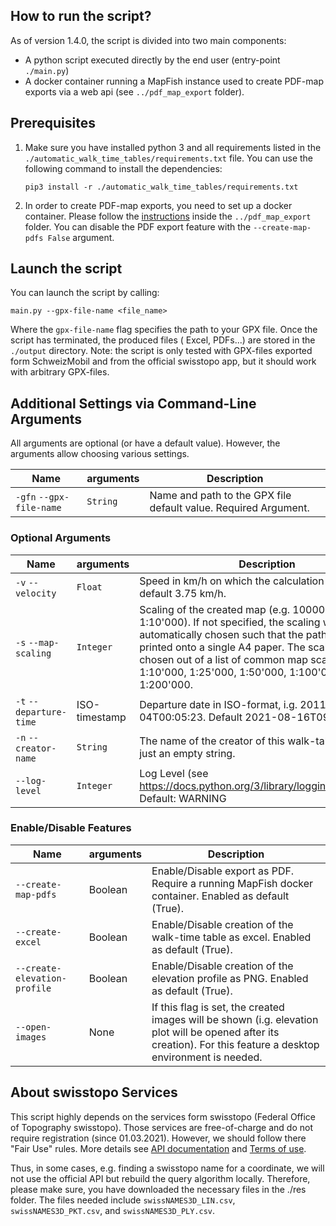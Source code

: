 ## How to run the script?

As of version 1.4.0, the script is divided into two main components:

- A python script executed directly by the end user (entry-point `./main.py`)
- A docker container running a MapFish instance used to create PDF-map exports via a web api (see `../pdf_map_export`
  folder).

## Prerequisites

1) Make sure you have installed python 3 and all requirements listed in
   the `./automatic_walk_time_tables/requirements.txt` file. You can use the following command to install the
   dependencies:

       pip3 install -r ./automatic_walk_time_tables/requirements.txt

2) In order to create PDF-map exports, you need to set up a docker container. Please follow
   the [instructions](../pdf_map_export/README.md) inside the `../pdf_map_export` folder. You can disable the PDF export
   feature with the `--create-map-pdfs False` argument.

## Launch the script

You can launch the script by calling:

    main.py --gpx-file-name <file_name>

Where the `gpx-file-name` flag specifies the path to your GPX file. Once the script has terminated, the produced files (
Excel, PDFs...) are stored in the ```./output``` directory. Note: the script is only tested with GPX-files exported form
SchweizMobil and from the official swisstopo app, but it should work with arbitrary GPX-files.

## Additional Settings via Command-Line Arguments

All arguments are optional (or have a default value). However, the arguments allow choosing various settings.

| Name                     | arguments | Description                                                     |
|--------------------------|-----------|-----------------------------------------------------------------|
| `-gfn` `--gpx-file-name` | `String`  | Name and path to the GPX file default value. Required Argument. |

### Optional Arguments

| Name                    | arguments      | Description                                                                                                                                                                                                                                                                                               |
|-------------------------|----------------|-----------------------------------------------------------------------------------------------------------------------------------------------------------------------------------------------------------------------------------------------------------------------------------------------------------|
| `-v` `--velocity`       | `Float`        | Speed in km/h on which the calculation is based, default 3.75 km/h.                                                                                                                                                                                                                                       |
| `-s` `--map-scaling`    | `Integer`      | Scaling of the created map (e.g. 10000 for scaling of 1:10'000). If not specified, the scaling will be automatically chosen such that the path can be printed onto a single A4 paper. The scaling gets chosen out of a list of common map scaling: 1:10'000, 1:25'000, 1:50'000, 1:100'000, or 1:200'000. |
| `-t` `--departure-time` | ISO-timestamp  | Departure date in ISO-format, i.g. 2011-11-04T00:05:23. Default 2021-08-16T09:00:00.                                                                                                                                                                                                                      |
| `-n` `--creator-name`   | `String`       | The name of the creator of this walk-table. Default is just an empty string.                                                                                                                                                                                                                              |
| `--log-level`           | `Integer`      | Log Level (see https://docs.python.org/3/library/logging.html#levels). Default: WARNING                                                                                                                                                                                                                   |

### Enable/Disable Features

| Name                         | arguments | Description                                                                                                                                                      |
|------------------------------|-----------|------------------------------------------------------------------------------------------------------------------------------------------------------------------|
| `--create-map-pdfs`          | Boolean   | Enable/Disable export as PDF. Require a running MapFish docker container. Enabled as default (True).                                                             |
| `--create-excel`             | Boolean   | Enable/Disable creation of the walk-time table as excel. Enabled as default (True).                                                                              |
| `--create-elevation-profile` | Boolean   | Enable/Disable creation of the elevation profile as PNG. Enabled as default (True).                                                                              |
| `--open-images`              | None      | If this flag is set, the created images will be shown (i.g. elevation plot will be opened after its creation). For this feature a desktop environment is needed. |

## About swisstopo Services

This script highly depends on the services form swisstopo (Federal Office of Topography swisstopo). Those services are
free-of-charge and do not require registration (since 01.03.2021). However, we should follow there "Fair Use" rules.
More details see [API documentation](https://api3.geo.admin.ch/services/sdiservices.html)
and [Terms of use](https://www.geo.admin.ch/de/geo-dienstleistungen/geodienste/terms-of-use.html).

Thus, in some cases, e.g. finding a swisstopo name for a coordinate, we will not use the official API but rebuild the
query algorithm locally. Therefore, please make sure, you have downloaded the necessary files in the ./res folder. The
files needed include ```swissNAMES3D_LIN.csv```, ```swissNAMES3D_PKT.csv```, and ```swissNAMES3D_PLY.csv```.